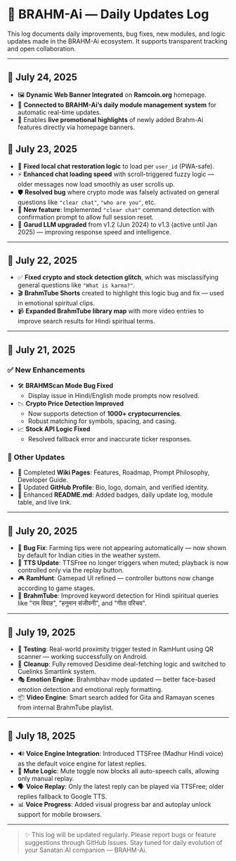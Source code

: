 # 📜 BRAHM-Ai — Daily Updates Log

This log documents daily improvements, bug fixes, new modules, and logic updates made in the BRAHM-Ai ecosystem. It supports transparent tracking and open collaboration.

---
## 📅 July 24, 2025

- 🖼️ **Dynamic Web Banner Integrated** on **Ramcoin.org** homepage.
- 🔗 **Connected to BRAHM-Ai’s daily module management system** for automatic real-time updates.
- 📢 Enables **live promotional highlights** of newly added Brahm-Ai features directly via homepage banners.


## 📅 July 23, 2025

- 🔁 **Fixed local chat restoration logic** to load per `user_id` (PWA-safe).
- ⚡ **Enhanced chat loading speed** with scroll-triggered fuzzy logic — older messages now load smoothly as user scrolls up.
- 🛡️ **Resolved bug** where crypto mode was falsely activated on general questions like `"clear chat"`, `"who are you"`, etc.
- 🧹 **New feature**: Implemented `"clear chat"` command detection with confirmation prompt to allow full session reset.
- 🔄 **Garud LLM upgraded** from v1.2 (Jun 2024) to v1.3 (active until Jan 2025) — improving response speed and intelligence.

---

## 📅 July 22, 2025

- ✅ **Fixed crypto and stock detection glitch**, which was misclassifying general questions like `"What is karma?"`.
- 🎬 **BrahmTube Shorts** created to highlight this logic bug and fix — used in emotional spiritual clips.
- 📹 **Expanded BrahmTube library map** with more video entries to improve search results for Hindi spiritual terms.

---

## 📅 July 21, 2025

### ✅ **New Enhancements**
- 🛠️ **BRAHMScan Mode Bug Fixed**
  - Display issue in Hindi/English mode prompts now resolved.
- 📉 **Crypto Price Detection Improved**
  - Now supports detection of **1000+ cryptocurrencies**.
  - Robust matching for symbols, spacing, and casing.
- 📈 **Stock API Logic Fixed**
  - Resolved fallback error and inaccurate ticker responses.

### 🧠 **Other Updates**
- 📄 Completed **Wiki Pages**: Features, Roadmap, Prompt Philosophy, Developer Guide.
- 🧾 Updated **GitHub Profile**: Bio, logo, domain, and verified identity.
- 📘 Enhanced **README.md**: Added badges, daily update log, module table, and live link.

---


## 📅 July 20, 2025

- 🐞 **Bug Fix**: Farming tips were not appearing automatically — now shown by default for Indian cities in the weather system.
- 🧠 **TTS Update**: TTSFree no longer triggers when muted; playback is now controlled only via the replay button.
- 🎮 **RamHunt**: Gamepad UI refined — controller buttons now change according to game stages.
- 🎥 **BrahmTube**: Improved keyword detection for Hindi spiritual queries like "राम विवाह", "हनुमान संजीवनी", and "गीता परिचय".

---

## 📅 July 19, 2025

- 🧪 **Testing**: Real-world proximity trigger tested in RamHunt using QR scanner — working successfully on Android.
- 🧹 **Cleanup**: Fully removed Desidime deal-fetching logic and switched to Cuelinks Smartlink system.
- 🎭 **Emotion Engine**: Brahmbhav mode updated — better face-based emotion detection and emotional reply formatting.
- 📦 **Video Engine**: Smart search added for Gita and Ramayan scenes from internal BrahmTube playlist.

---

## 📅 July 18, 2025

- 🔊 **Voice Engine Integration**: Introduced TTSFree (Madhur Hindi voice) as the default voice engine for latest replies.
- 🛑 **Mute Logic**: Mute toggle now blocks all auto-speech calls, allowing only manual replay.
- 🗣 **Voice Replay**: Only the latest reply can be played via TTSFree; older replies fallback to Google TTS.
- 📊 **Voice Progress**: Added visual progress bar and autoplay unlock support for mobile browsers.

---

> ✨ This log will be updated regularly. Please report bugs or feature suggestions through GitHub Issues. Stay tuned for daily evolution of your Sanatan AI companion — BRAHM-Ai.
